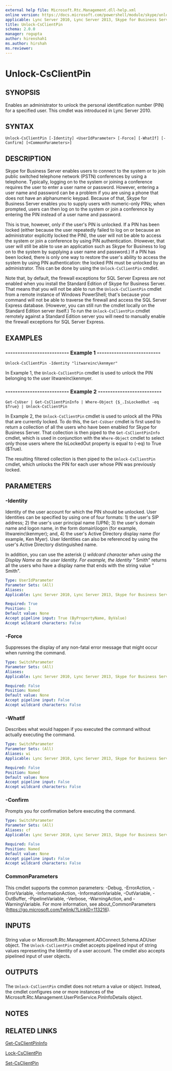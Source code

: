 ```yaml
---
external help file: Microsoft.Rtc.Management.dll-help.xml
online version: https://docs.microsoft.com/powershell/module/skype/unlock-csclientpin
applicable: Lync Server 2010, Lync Server 2013, Skype for Business Server 2015, Skype for Business Server 2019
title: Unlock-CsClientPin
schema: 2.0.0
manager: rogupta
author: hirenshah1
ms.author: hirshah
ms.reviewer:
---
```


# Unlock-CsClientPin

## SYNOPSIS
Enables an administrator to unlock the personal identification number (PIN) for a specified user.
This cmdlet was introduced in Lync Server 2010.


## SYNTAX

```
Unlock-CsClientPin [-Identity] <UserIdParameter> [-Force] [-WhatIf] [-Confirm] [<CommonParameters>]
```

## DESCRIPTION
Skype for Business Server enables users to connect to the system or to join public switched telephone network (PSTN) conferences by using a telephone.
Typically, logging on to the system or joining a conference requires the user to enter a user name or password.
However, entering a user name and password can be a problem if you are using a phone that does not have an alphanumeric keypad.
Because of that, Skype for Business Server enables you to supply users with numeric-only PINs; when prompted, users can then log on to the system or join a conference by entering the PIN instead of a user name and password.

This is true, however, only if the user's PIN is unlocked.
If a PIN has been locked (either because the user repeatedly failed to log on or because an administrator explicitly locked the PIN), the user will not be able to access the system or join a conference by using PIN authentication.
(However, that user will still be able to use an application such as Skype for Business to log on to the system by supplying a user name and password.) If a PIN has been locked, there is only one way to restore the user's ability to access the system by using PIN authentication: the locked PIN must be unlocked by an administrator.
This can be done by using the `Unlock-CsClientPin` cmdlet.

Note that, by default, the firewall exceptions for SQL Server Express are not enabled when you install the Standard Edition of Skype for Business Server.
That means that you will not be able to run the `Unlock-CsClientPin` cmdlet from a remote instance of Windows PowerShell; that's because your command will not be able to traverse the firewall and access the SQL Server Express database.
(However, you can still run the cmdlet locally on the Standard Edition server itself.) To run the `Unlock-CsClientPin` cmdlet remotely against a Standard Edition server you will need to manually enable the firewall exceptions for SQL Server Express.


## EXAMPLES

### -------------------------- Example 1 --------------------------
```
Unlock-CsClientPin -Identity "litwareinc\kenmyer"
```

In Example 1, the `Unlock-CsClientPin` cmdlet is used to unlock the PIN belonging to the user litwareinc\kenmyer.


### -------------------------- Example 2 --------------------------
```
Get-CsUser | Get-CsClientPinInfo | Where-Object {$_.IsLockedOut -eq $True} | Unlock-CsClientPin
```

In Example 2, the `Unlock-CsClientPin` cmdlet is used to unlock all the PINs that are currently locked.
To do this, the `Get-CsUser` cmdlet is first used to return a collection of all the users who have been enabled for Skype for Business Server.
That collection is then piped to the `Get-CsClientPinInfo` cmdlet, which is used in conjunction with the `Where-Object` cmdlet to select only those users where the IsLockedOut property is equal to (-eq) to True ($True).

The resulting filtered collection is then piped to the `Unlock-CsClientPin` cmdlet, which unlocks the PIN for each user whose PIN was previously locked.


## PARAMETERS

### -Identity
Identity of the user account for which the PIN should be unlocked.
User Identities can be specified by using one of four formats: 1) the user's SIP address; 2) the user's user principal name (UPN); 3) the user's domain name and logon name, in the form domain\logon (for example, litwareinc\kenmyer); and, 4) the user's Active Directory display name (for example, Ken Myer).
User Identities can also be referenced by using the user's Active Directory distinguished name.

In addition, you can use the asterisk (*) wildcard character when using the Display Name as the user Identity.
For example, the Identity "* Smith" returns all the users who have a display name that ends with the string value " Smith".

```yaml
Type: UserIdParameter
Parameter Sets: (All)
Aliases: 
Applicable: Lync Server 2010, Lync Server 2013, Skype for Business Server 2015, Skype for Business Server 2019

Required: True
Position: 1
Default value: None
Accept pipeline input: True (ByPropertyName, ByValue)
Accept wildcard characters: False
```

### -Force
Suppresses the display of any non-fatal error message that might occur when running the command.

```yaml
Type: SwitchParameter
Parameter Sets: (All)
Aliases: 
Applicable: Lync Server 2010, Lync Server 2013, Skype for Business Server 2015, Skype for Business Server 2019

Required: False
Position: Named
Default value: None
Accept pipeline input: False
Accept wildcard characters: False
```

### -WhatIf
Describes what would happen if you executed the command without actually executing the command.

```yaml
Type: SwitchParameter
Parameter Sets: (All)
Aliases: wi
Applicable: Lync Server 2010, Lync Server 2013, Skype for Business Server 2015, Skype for Business Server 2019

Required: False
Position: Named
Default value: None
Accept pipeline input: False
Accept wildcard characters: False
```

### -Confirm
Prompts you for confirmation before executing the command.

```yaml
Type: SwitchParameter
Parameter Sets: (All)
Aliases: cf
Applicable: Lync Server 2010, Lync Server 2013, Skype for Business Server 2015, Skype for Business Server 2019

Required: False
Position: Named
Default value: None
Accept pipeline input: False
Accept wildcard characters: False
```

### CommonParameters
This cmdlet supports the common parameters: -Debug, -ErrorAction, -ErrorVariable, -InformationAction, -InformationVariable, -OutVariable, -OutBuffer, -PipelineVariable, -Verbose, -WarningAction, and -WarningVariable. For more information, see about_CommonParameters (https://go.microsoft.com/fwlink/?LinkID=113216).

## INPUTS

###  
String value or Microsoft.Rtc.Management.ADConnect.Schema.ADUser object.
The `Unlock-CsClientPin` cmdlet accepts pipelined input of string values representing the Identity of a user account.
The cmdlet also accepts pipelined input of user objects.

## OUTPUTS

###  
The `Unlock-CsClientPin` cmdlet does not return a value or object.
Instead, the cmdlet configures one or more instances of the Microsoft.Rtc.Management.UserPinService.PinInfoDetails object.

## NOTES

## RELATED LINKS

[Get-CsClientPinInfo](Get-CsClientPinInfo.md)

[Lock-CsClientPin](Lock-CsClientPin.md)

[Set-CsClientPin](Set-CsClientPin.md)

